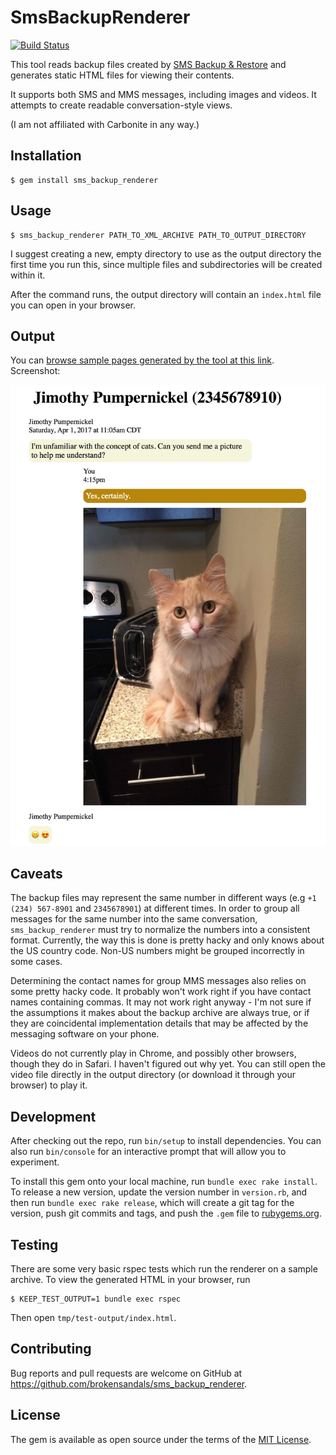 # SmsBackupRenderer

[![Build Status](https://travis-ci.org/brokensandals/sms_backup_renderer.svg?branch=master)](https://travis-ci.org/brokensandals/sms_backup_renderer)

This tool reads backup files created by [SMS Backup & Restore](https://www.carbonite.com/en/apps/call-log-sms-backup-restore) and generates static HTML files for viewing their contents.

It supports both SMS and MMS messages, including images and videos.
It attempts to create readable conversation-style views.

(I am not affiliated with Carbonite in any way.)

## Installation

    $ gem install sms_backup_renderer

## Usage

    $ sms_backup_renderer PATH_TO_XML_ARCHIVE PATH_TO_OUTPUT_DIRECTORY

I suggest creating a new, empty directory to use as the output directory the first time you run this, since multiple files and subdirectories will be created within it.

After the command runs, the output directory will contain an `index.html` file you can open in your browser.

## Output

You can [browse sample pages generated by the tool at this link](https://brokensandals.github.io/sms_backup_renderer/sample-output/index.html). Screenshot:

![screenshot of generated conversation page](docs/sample-output-screenshot.png?raw=true)

## Caveats

The backup files may represent the same number in different ways (e.g `+1 (234) 567-8901` and `2345678901`) at different times.
In order to group all messages for the same number into the same conversation, `sms_backup_renderer` must try to normalize the numbers into a consistent format.
Currently, the way this is done is pretty hacky and only knows about the US country code.
Non-US numbers might be grouped incorrectly in some cases.

Determining the contact names for group MMS messages also relies on some pretty hacky code.
It probably won't work right if you have contact names containing commas.
It may not work right anyway - I'm not sure if the assumptions it makes about the backup archive are always true, or if they are coincidental implementation details that may be affected by the messaging software on your phone.

Videos do not currently play in Chrome, and possibly other browsers, though they do in Safari. I haven't figured out why yet. You can still open the video file directly in the output directory (or download it through your browser) to play it.

## Development

After checking out the repo, run `bin/setup` to install dependencies. You can also run `bin/console` for an interactive prompt that will allow you to experiment.

To install this gem onto your local machine, run `bundle exec rake install`. To release a new version, update the version number in `version.rb`, and then run `bundle exec rake release`, which will create a git tag for the version, push git commits and tags, and push the `.gem` file to [rubygems.org](https://rubygems.org).

## Testing

There are some very basic rspec tests which run the renderer on a sample archive. To view the generated HTML in your browser, run

    $ KEEP_TEST_OUTPUT=1 bundle exec rspec

Then open `tmp/test-output/index.html`.

## Contributing

Bug reports and pull requests are welcome on GitHub at https://github.com/brokensandals/sms_backup_renderer.


## License

The gem is available as open source under the terms of the [MIT License](http://opensource.org/licenses/MIT).

